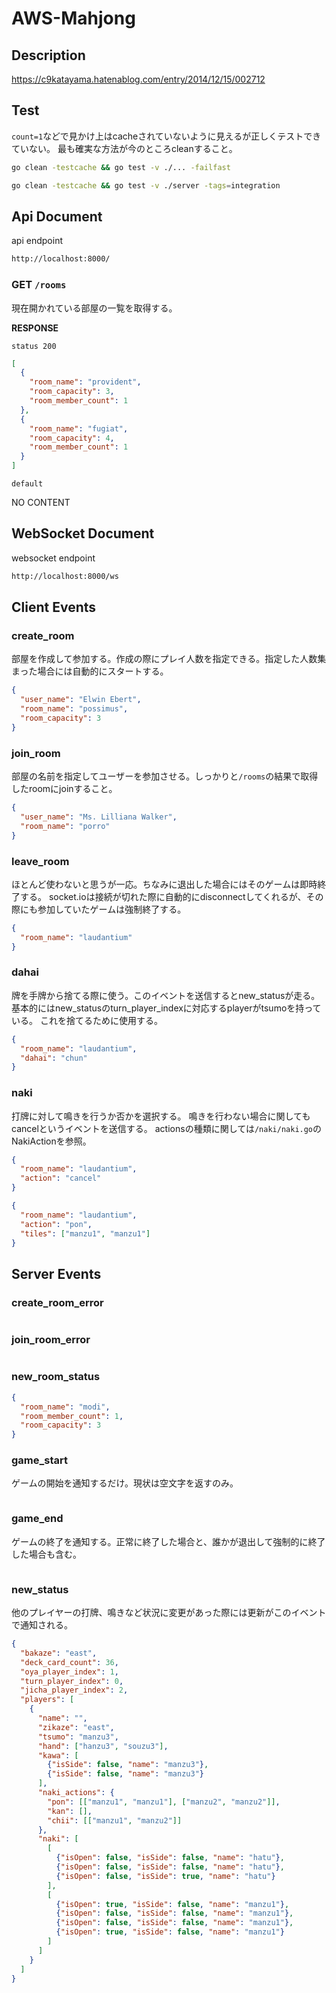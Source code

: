 # AWS-Mahjong


## Description
https://c9katayama.hatenablog.com/entry/2014/12/15/002712


## Test


`count=1`などで見かけ上はcacheされていないように見えるが正しくテストできていない。
最も確実な方法が今のところcleanすること。

```sh
go clean -testcache && go test -v ./... -failfast
```

```sh
go clean -testcache && go test -v ./server -tags=integration
```


## Api Document

api endpoint

```sh
http://localhost:8000/
```

### GET `/rooms`

現在開かれている部屋の一覧を取得する。

**RESPONSE**

`status 200`


```json
[
  {
    "room_name": "provident",
    "room_capacity": 3,
    "room_member_count": 1
  },
  {
    "room_name": "fugiat",
    "room_capacity": 4,
    "room_member_count": 1
  }
]
```

`default`

NO CONTENT
 

## WebSocket Document

websocket endpoint

```sh
http://localhost:8000/ws
```

## Client Events


### create_room

部屋を作成して参加する。作成の際にプレイ人数を指定できる。指定した人数集まった場合には自動的にスタートする。
```json
{
  "user_name": "Elwin Ebert",
  "room_name": "possimus",
  "room_capacity": 3
}
```

### join_room

部屋の名前を指定してユーザーを参加させる。しっかりと`/rooms`の結果で取得したroomにjoinすること。

```json
{
  "user_name": "Ms. Lilliana Walker",
  "room_name": "porro"
}
```

### leave_room

ほとんど使わないと思うが一応。ちなみに退出した場合にはそのゲームは即時終了する。
socket.ioは接続が切れた際に自動的にdisconnectしてくれるが、その際にも参加していたゲームは強制終了する。

```json
{
  "room_name": "laudantium"
}

```



### dahai

牌を手牌から捨てる際に使う。このイベントを送信するとnew_statusが走る。
基本的にはnew_statusのturn_player_indexに対応するplayerがtsumoを持っている。
これを捨てるために使用する。

```json
{
  "room_name": "laudantium",
  "dahai": "chun"
}

```


### naki

打牌に対して鳴きを行うか否かを選択する。
鳴きを行わない場合に関してもcancelというイベントを送信する。
actionsの種類に関しては`/naki/naki.go`のNakiActionを参照。


```json
{
  "room_name": "laudantium",
  "action": "cancel"
}
```

```json
{
  "room_name": "laudantium",
  "action": "pon",
  "tiles": ["manzu1", "manzu1"]
}
```


## Server Events


### create_room_error

```
```

### join_room_error

```
```

### new_room_status

```json
{
  "room_name": "modi",
  "room_member_count": 1,
  "room_capacity": 3
}
```

### game_start

ゲームの開始を通知するだけ。現状は空文字を返すのみ。

```json
```

### game_end

ゲームの終了を通知する。正常に終了した場合と、誰かが退出して強制的に終了した場合も含む。

```json
```

### new_status

他のプレイヤーの打牌、鳴きなど状況に変更があった際には更新がこのイベントで通知される。

```json
{
  "bakaze": "east",
  "deck_card_count": 36, 
  "oya_player_index": 1,
  "turn_player_index": 0,
  "jicha_player_index": 2,
  "players": [
    {
      "name": "",
      "zikaze": "east",
      "tsumo": "manzu3",
      "hand": ["hanzu3", "souzu3"],
      "kawa": [
        {"isSide": false, "name": "manzu3"},
        {"isSide": false, "name": "manzu3"}
      ],
      "naki_actions": {
        "pon": [["manzu1", "manzu1"], ["manzu2", "manzu2"]],
        "kan": [],
        "chii": [["manzu1", "manzu2"]]
      },
      "naki": [
        [
          {"isOpen": false, "isSide": false, "name": "hatu"},
          {"isOpen": false, "isSide": false, "name": "hatu"},
          {"isOpen": false, "isSide": true, "name": "hatu"}
        ],
        [
          {"isOpen": true, "isSide": false, "name": "manzu1"},
          {"isOpen": false, "isSide": false, "name": "manzu1"},
          {"isOpen": false, "isSide": false, "name": "manzu1"},
          {"isOpen": true, "isSide": false, "name": "manzu1"}
        ]
      ]
    }
  ]
}
```
